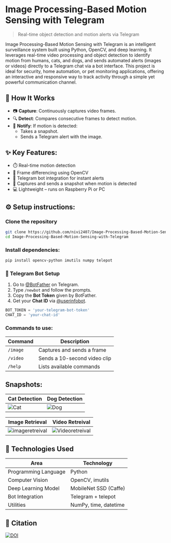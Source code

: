 # Image Processing-Based Motion Sensing with Telegram
> Real-time object detection and motion alerts via Telegram

Image Processing-Based Motion Sensing with Telegram is an intelligent surveillance system built using Python, OpenCV, and deep learning. It leverages real-time video processing and object detection to identify motion from humans, cats, and dogs, and sends automated alerts (images or videos) directly to a Telegram chat via a bot interface. This project is ideal for security, home automation, or pet monitoring applications, offering an interactive and responsive way to track activity through a simple yet powerful communication channel.

## 🚀 How It Works

- 📷 **Capture**: Continuously captures video frames.
- 🔍 **Detect**: Compares consecutive frames to detect motion.
- 📡 **Notify**: If motion is detected:
  - Takes a snapshot.
  - Sends a Telegram alert with the image.

## ✨ Key Features:

- ⏱️ Real-time motion detection
- 🧠 Frame differencing using OpenCV
- 🤖 Telegram bot integration for instant alerts
- 📸 Captures and sends a snapshot when motion is detected
- 💻 Lightweight – runs on Raspberry Pi or PC
  
## ⚙️ Setup instructions:

### Clone the repository
   ```bash
   git clone https://github.com/nivi2407/Image-Processing-Based-Motion-Sensing-with-Telegram.git
   cd Image-Processing-Based-Motion-Sensing-with-Telegram
```
### Install dependencies:
```bash
pip install opencv-python imutils numpy telepot
```

### 🤖 Telegram Bot Setup

1. Go to [@BotFather](https://t.me/BotFather) on Telegram.
2. Type `/newbot` and follow the prompts.
3. Copy the **Bot Token** given by BotFather.
4. Get your **Chat ID** via [@userinfobot](https://t.me/userinfobot).

```python
BOT_TOKEN = 'your-telegram-bot-token'
CHAT_ID = 'your-chat-id'
```

### Commands to use:
| Command  | Description                       |
|----------|-----------------------------------|
| `/image` | Captures and sends a frame        |
| `/video` | Sends a 10-second video clip      |
| `/help`  | Lists available commands          |

## Snapshots:

| Cat Detection | Dog Detection |
|---------------|---------------|
| ![Cat](https://github.com/nivi2407/IMAGE-PROCESSING-BASED-MOTION-SENSING-WITH-TELEGRAM/assets/79712578/8cde14a5-5d36-4e1b-8d9b-f4cbc0043a29) | ![Dog](https://github.com/nivi2407/IMAGE-PROCESSING-BASED-MOTION-SENSING-WITH-TELEGRAM/assets/79712578/514288d3-f9d1-44ab-887b-fb11008530d0) |

| Image Retrieval | Video Retreival |
|------------------|------------------|
| ![imageretreival](https://github.com/nivi2407/IMAGE-PROCESSING-BASED-MOTION-SENSING-WITH-TELEGRAM/assets/79712578/9dcdd30d-867a-44e6-8d60-5713e9be4462) | ![Videoretreival](https://github.com/nivi2407/IMAGE-PROCESSING-BASED-MOTION-SENSING-WITH-TELEGRAM/assets/79712578/2c08536e-0e7b-48c2-8647-8d3ffd3bdbd3) |

## 🧰 Technologies Used

| Area                   | Technology                 |
|------------------------|----------------------------|
| Programming Language   | Python                     |
| Computer Vision        | OpenCV, imutils            |
| Deep Learning Model    | MobileNet SSD (Caffe)      |
| Bot Integration        | Telegram + telepot         |
| Utilities              | NumPy, time, datetime      |

## 📖 Citation

[![DOI](https://zenodo.org/badge/DOI/10.1063/5.0203719.svg)](https://doi.org/10.1063/5.0203719)

